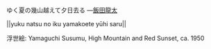 ゆく夏の幾山越えて夕日去る
—[飯田龍太](https://ja.wikipedia.org/wiki/飯田龍太)

||yuku natsu no iku yamakoete yūhi saru||

浮世絵: Yamaguchi Susumu, High Mountain and Red Sunset, ca. 1950